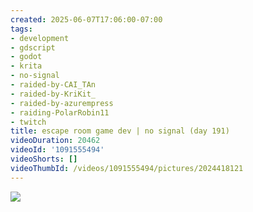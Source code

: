 ```yaml
---
created: 2025-06-07T17:06:00-07:00
tags:
- development
- gdscript
- godot
- krita
- no-signal
- raided-by-CAI_TAn
- raided-by-KriKit_
- raided-by-azurempress
- raiding-PolarRobin11
- twitch
title: escape room game dev | no signal (day 191)
videoDuration: 20462
videoId: '1091555494'
videoShorts: []
videoThumbId: /videos/1091555494/pictures/2024418121
---
```


![](20250608000600.jpg)
